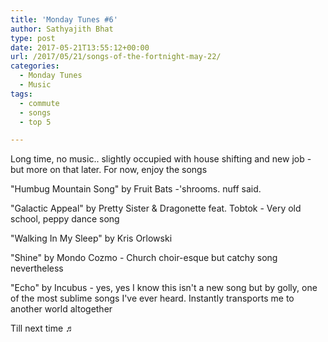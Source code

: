 ```yaml
---
title: 'Monday Tunes #6'
author: Sathyajith Bhat
type: post
date: 2017-05-21T13:55:12+00:00
url: /2017/05/21/songs-of-the-fortnight-may-22/
categories:
  - Monday Tunes
  - Music
tags:
  - commute
  - songs
  - top 5

---
```

Long time, no music.. slightly occupied with house shifting and new job - but more on that later. For now, enjoy the songs



"Humbug Mountain Song" by Fruit Bats -'shrooms. nuff said.



"Galactic Appeal" by Pretty Sister & Dragonette feat. Tobtok - Very old school, peppy dance song



"Walking In My Sleep" by Kris Orlowski



"Shine" by Mondo Cozmo - Church choir-esque but catchy song nevertheless



"Echo" by Incubus - yes, yes I know this isn't a new song but by golly, one of the most sublime songs I've ever heard. Instantly transports me to another world altogether



Till next time ♬